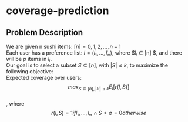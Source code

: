 # coverage-prediction

## Problem Description
We are given n sushi items: $[n] = {0, 1, 2, ..., n−1}$   
Each user has a preference list: $l = (l₁, ..., lₘ)$, where $lᵢ ∈ [n] $, and there will be $p$ items in $lᵢ$.   
Our goal is to select a subset $S ⊆ [n]$, with $|S| ≤ k$, to maximize the following objective:    
Expected coverage over users: $$max_{S ⊆ [n], |S| ≤ k}  E_{l} [ r(l, S) ]$$   
, where $$r(l, S) = 1 if {l₁, ..., lₘ} ∩ S ≠ ∅  
        = 0 otherwise$$







